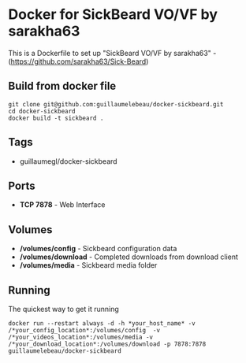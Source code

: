# Docker for SickBeard VO/VF by sarakha63

This is a Dockerfile to set up "SickBeard VO/VF by sarakha63" - (https://github.com/sarakha63/Sick-Beard)

## Build from docker file

```
git clone git@github.com:guillaumelebeau/docker-sickbeard.git
cd docker-sickbeard
docker build -t sickbeard .
```
## Tags
- guillaumegl/docker-sickbeard
 
## Ports
- **TCP 7878** - Web Interface

## Volumes
- **/volumes/config** - Sickbeard configuration data
- **/volumes/download** - Completed downloads from download client
- **/volumes/media** - Sickbeard media folder

## Running
The quickest way to get it running
```
docker run --restart always -d -h *your_host_name* -v /*your_config_location*:/volumes/config  -v /*your_videos_location*:/volumes/media -v /*your_download_location*:/volumes/download -p 7878:7878 guillaumelebeau/docker-sickbeard
```
